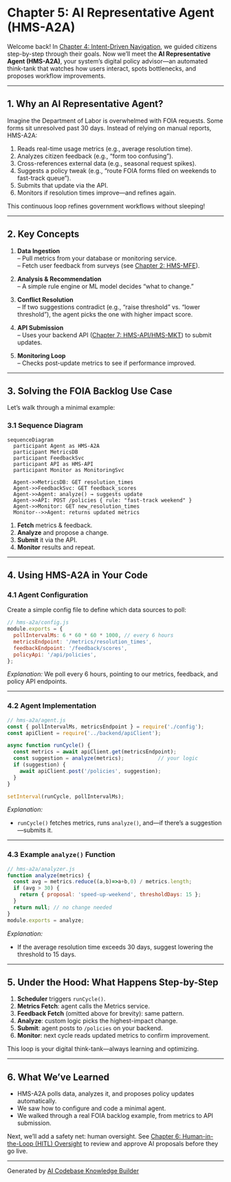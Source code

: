 # Chapter 5: AI Representative Agent (HMS-A2A)

Welcome back! In [Chapter 4: Intent-Driven Navigation](04_intent_driven_navigation_.md), we guided citizens step-by-step through their goals. Now we’ll meet the **AI Representative Agent (HMS-A2A)**, your system’s digital policy advisor—an automated think-tank that watches how users interact, spots bottlenecks, and proposes workflow improvements.

---

## 1. Why an AI Representative Agent?

Imagine the Department of Labor is overwhelmed with FOIA requests. Some forms sit unresolved past 30 days. Instead of relying on manual reports, HMS-A2A:

1. Reads real-time usage metrics (e.g., average resolution time).  
2. Analyzes citizen feedback (e.g., “form too confusing”).  
3. Cross-references external data (e.g., seasonal request spikes).  
4. Suggests a policy tweak (e.g., “route FOIA forms filed on weekends to fast-track queue”).  
5. Submits that update via the API.  
6. Monitors if resolution times improve—and refines again.

This continuous loop refines government workflows without sleeping!

---

## 2. Key Concepts

1. **Data Ingestion**  
   – Pull metrics from your database or monitoring service.  
   – Fetch user feedback from surveys (see [Chapter 2: HMS-MFE](02_frontend_interface__hms_mfe__.md)).  

2. **Analysis & Recommendation**  
   – A simple rule engine or ML model decides “what to change.”  

3. **Conflict Resolution**  
   – If two suggestions contradict (e.g., “raise threshold” vs. “lower threshold”), the agent picks the one with higher impact score.  

4. **API Submission**  
   – Uses your backend API ([Chapter 7: HMS-API/HMS-MKT](07_backend_api__hms_api_hms_mkt__.md)) to submit updates.  

5. **Monitoring Loop**  
   – Checks post-update metrics to see if performance improved.  

---

## 3. Solving the FOIA Backlog Use Case

Let’s walk through a minimal example:

### 3.1 Sequence Diagram

```mermaid
sequenceDiagram
  participant Agent as HMS-A2A
  participant MetricsDB
  participant FeedbackSvc
  participant API as HMS-API
  participant Monitor as MonitoringSvc

  Agent->>MetricsDB: GET resolution_times
  Agent->>FeedbackSvc: GET feedback_scores
  Agent->>Agent: analyze() → suggests update
  Agent->>API: POST /policies { rule: "fast-track weekend" }
  Agent->>Monitor: GET new_resolution_times
  Monitor-->>Agent: returns updated metrics
```

1. **Fetch** metrics & feedback.  
2. **Analyze** and propose a change.  
3. **Submit** it via the API.  
4. **Monitor** results and repeat.

---

## 4. Using HMS-A2A in Your Code

### 4.1 Agent Configuration

Create a simple config file to define which data sources to poll:

```js
// hms-a2a/config.js
module.exports = {
  pollIntervalMs: 6 * 60 * 60 * 1000, // every 6 hours
  metricsEndpoint: '/metrics/resolution_times',
  feedbackEndpoint: '/feedback/scores',
  policyApi: '/api/policies',
};
```

*Explanation:* We poll every 6 hours, pointing to our metrics, feedback, and policy API endpoints.

---

### 4.2 Agent Implementation

```js
// hms-a2a/agent.js
const { pollIntervalMs, metricsEndpoint } = require('./config');
const apiClient = require('../backend/apiClient');

async function runCycle() {
  const metrics = await apiClient.get(metricsEndpoint);
  const suggestion = analyze(metrics);           // your logic
  if (suggestion) {
    await apiClient.post('/policies', suggestion);
  }
}

setInterval(runCycle, pollIntervalMs);
```

*Explanation:*  
- `runCycle()` fetches metrics, runs `analyze()`, and—if there’s a suggestion—submits it.

---

### 4.3 Example `analyze()` Function

```js
// hms-a2a/analyzer.js
function analyze(metrics) {
  const avg = metrics.reduce((a,b)=>a+b,0) / metrics.length;
  if (avg > 30) {
    return { proposal: 'speed-up-weekend', thresholdDays: 15 };
  }
  return null; // no change needed
}
module.exports = analyze;
```

*Explanation:*  
- If the average resolution time exceeds 30 days, suggest lowering the threshold to 15 days.

---

## 5. Under the Hood: What Happens Step-by-Step

1. **Scheduler** triggers `runCycle()`.  
2. **Metrics Fetch**: agent calls the Metrics service.  
3. **Feedback Fetch** (omitted above for brevity): same pattern.  
4. **Analyze**: custom logic picks the highest-impact change.  
5. **Submit**: agent posts to `/policies` on your backend.  
6. **Monitor**: next cycle reads updated metrics to confirm improvement.

This loop is your digital think-tank—always learning and optimizing.

---

## 6. What We’ve Learned

- HMS-A2A polls data, analyzes it, and proposes policy updates automatically.  
- We saw how to configure and code a minimal agent.  
- We walked through a real FOIA backlog example, from metrics to API submission.

Next, we’ll add a safety net: human oversight. See [Chapter 6: Human-in-the-Loop (HITL) Oversight](06_human_in_the_loop__hitl__oversight_.md) to review and approve AI proposals before they go live.

---

Generated by [AI Codebase Knowledge Builder](https://github.com/The-Pocket/Tutorial-Codebase-Knowledge)